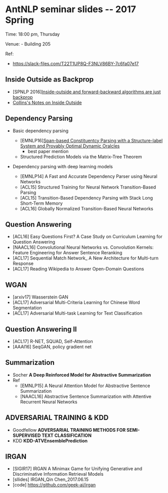 # AntNLP seminar slides -- 2017 Spring

Time: 18:00 pm, Thursday

Venue: - Building 205

Ref:
- https://slack-files.com/T22T1UP8Q-F3NLV86BY-7c6fa07e17

## Inside Outside as Backprop
- [SPNLP 2016][Inside-outside and forward-backward algorithms are just backprop](https://www.cs.jhu.edu/~jason/papers/#eisner-2016)
- [Collins's Notes on Inside Outside](http://www.cs.columbia.edu/~mcollins/io.pdf)

## Dependency Parsing

- Basic dependency parsing
  - [EMNLP16][Span-based Constituentcy Parsing with a Structure-label System and Provably Optimal Dynamic Oralcles](http://www.aclweb.org/anthology/D/D16/D16-1001.pdf)
    - best paper mention
  - Structured Prediction Models via the Matrix-Tree Theorem

- Dependency parsing with deep learning models
  - [EMNLP14] A Fast and Accurate Dependency Parser using Neural Networks
  - [ACL15] Structured Training for Neural Network Transition-Based Parsing
  - [ACL15] Transition-Based Dependency Parsing with Stack Long Short-Term Memory
  - [ACL16] Globally Normalized Transition-Based Neural Networks


## Question Answering
- [ACL16] Easy Questions First? A Case Study on Curriculum Learning for Question Answering
- [NAACL16] Convolutional Neural Networks vs. Convolution Kernels: Feature Engineering for Answer Sentence Reranking 
- [ACL17] Sequential Match Network_ A New Architecture for Multi-turn Response
- [ACL17] Reading Wikipedia to Answer Open-Domain Questions

## WGAN

- [arxiv17] Wasserstein GAN
- [ACL17] Adversarial Multi-Criteria Learning for Chinese Word Segmentation
- [ACL17] Adversarial Multi-task Learning for Text Classification

## Question Answering II
- [ACL17] R-NET, SQUAD, Self-Attention
- [AAAI16] SeqGAN, policy gradient net

## Summarization
- Socher **A Deep Reinforced Model for Abstractive Summarization**
- Ref
  - [EMNLP15] A Neural Attention Model for Abstractive Sentence Summarization
  - [NAACL16] Abstractive Sentence Summarization with Attentive Recurrent Neural Networks
  
  
## ADVERSARIAL TRAINING & KDD
- Goodfellow **ADVERSARIAL TRAINING METHODS FOR SEMI-SUPERVISED TEXT CLASSIFICATION**
- KDD **KDD-ATVEnsemblePrediction**


## IRGAN
- [SIGIR17] IRGAN A Minimax Game for Unifying Generative and Discriminative Information Retrieval Models
- [sllides] IRGAN_Qin Chen_2017.06.15
- [code] https://github.com/geek-ai/irgan